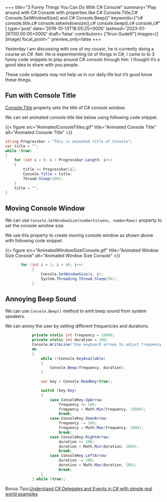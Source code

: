 +++
title="3 Funny Things You Can Do With C# Console"
summary="Play around with C# Console with properties like C# Console.Title,C# Console.SetWindowSize() and C# Console.Beep()"
keywords=["c# console.title,c# console.setwindowsize(),c# console.beep(),c# console,c#"
]
type='post'
date='2019-10-13T18:05:25+0000'
lastmod='2023-01-26T00:00:00+0000'
draft='false'
contributors= ["Arun Gudelli"]
images=[]
[image]
focal_point=''
preview_only=false
+++

Yesterday I am discussing with one of my cousin, he is currently doing a course on C# .Net. He is experimenting lot of things in C#, I came to to 3 funny code snippets to play around C# console through him. I thought it’s a good idea to share with you people.

These code snippets may not help us in our daily life but it’s good know these things.

## Fun with Console Title

<a title="Console.Title CSharp" href="http://msdn.microsoft.com/en-us/library/system.console.title%28v=vs.110%29.aspx" target="_blank" rel="noopener">Console.Title</a> property sets the title of C# console window.

We can set animated console title like below using following code snippet.

{{< figure src="AnimatedConsoleTitles.gif" title="Animated Console Title" alt="Animated Console Title" >}}

```csharp       
string Progressbar = "This is animated title of Console";
var title = "";
while (true)
{
    for (int i = 0; i < Progressbar.Length; i++)
    {
        title += Progressbar[i];
        Console.Title = title;
        Thread.Sleep(100);
    }
    title = "";  
}
```

## Moving Console Window

We can use `Console.SetWindowSize(numberColumns, numberRows)` property to set the console window size. 

We use this property to create moving console window as shown above with following code snippet.

{{< figure src="AnimatedWindowSizeConsole.gif" title="Animated Window Size Console" alt="Animated Window Size Console" >}}

```csharp
       for (int i = 1; i < 40; i++)
            {
                Console.SetWindowSize(i, i);
                System.Threading.Thread.Sleep(50);
            }
```            

## Annoying Beep Sound

We can use `Console.Beep()` method to emit beep sound from system speakers.

We can annoy the user by setting different frequencies and durations.

```csharp       
            private static int frequency = 10000;
            private static int duration = 100;
            Console.WriteLine("Use keyboard arrows to adjust frequency and duration");
            do
            {
                while (!Console.KeyAvailable)
                {
                    Console.Beep(frequency, duration);
                }

                var key = Console.ReadKey(true);

                switch (key.Key)
                {
                    case ConsoleKey.UpArrow:
                        frequency += 100;
                        frequency = Math.Min(frequency, 15000);
                        break;
                    case ConsoleKey.DownArrow:
                        frequency -= 100;
                        frequency = Math.Max(frequency, 1000);
                        break;
                    case ConsoleKey.RightArrow:
                        duration += 100;
                        duration = Math.Min(duration, 1000);
                        break;
                    case ConsoleKey.LeftArrow:
                        duration -= 100;
                        duration = Math.Max(duration, 100);
                        break;
                }
            } while (true);
```


Bonus Tips:<a title="C# Delegates and Events" href="https://www.arungudelli.com/csharp/delegates-and-events-in-csharp/" target="_blank" rel="noopener">Understand C# Delegates and Events in C# with simple real world examples</a>









